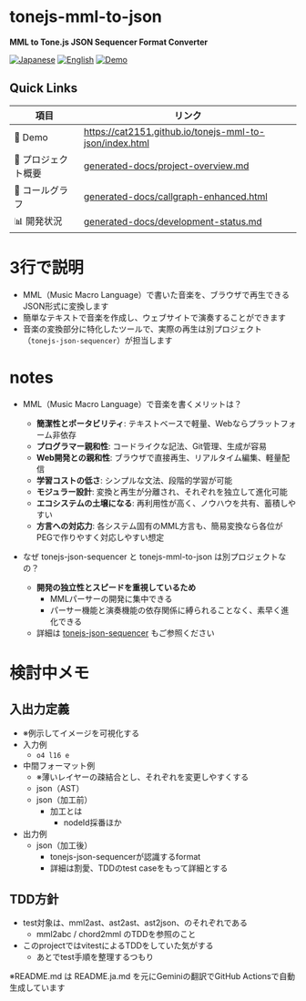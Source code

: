 # tonejs-mml-to-json

**MML to Tone.js JSON Sequencer Format Converter**

<p align="left">
  <a href="README.ja.md"><img src="https://img.shields.io/badge/🇯🇵-Japanese-red.svg" alt="Japanese"></a>
  <a href="README.md"><img src="https://img.shields.io/badge/🇺🇸-English-blue.svg" alt="English"></a>
  <a href="https://cat2151.github.io/tonejs-mml-to-json/index.html"><img src="https://img.shields.io/badge/🚀-Live%20Demo-brightgreen.svg" alt="Demo"></a>
</p>

## Quick Links
| 項目 | リンク |
|------|--------|
| 🎵 Demo | https://cat2151.github.io/tonejs-mml-to-json/index.html |
| 📖 プロジェクト概要 | [generated-docs/project-overview.md](generated-docs/project-overview.md) |
| 📖 コールグラフ | [generated-docs/callgraph-enhanced.html](https://cat2151.github.io/tonejs-mml-to-json/generated-docs/callgraph-enhanced.html) |
| 📊 開発状況 | [generated-docs/development-status.md](generated-docs/development-status.md) |

# 3行で説明
- MML（Music Macro Language）で書いた音楽を、ブラウザで再生できるJSON形式に変換します
- 簡単なテキストで音楽を作成し、ウェブサイトで演奏することができます
- 音楽の変換部分に特化したツールで、実際の再生は別プロジェクト（`tonejs-json-sequencer`）が担当します

# notes
- MML（Music Macro Language）で音楽を書くメリットは？
  - **簡潔性とポータビリティ**: テキストベースで軽量、Webならプラットフォーム非依存
  - **プログラマー親和性**: コードライクな記法、Git管理、生成が容易
  - **Web開発との親和性**: ブラウザで直接再生、リアルタイム編集、軽量配信
  - **学習コストの低さ**: シンプルな文法、段階的学習が可能
  - **モジュラー設計**: 変換と再生が分離され、それぞれを独立して進化可能
  - **エコシステムの土壌になる**: 再利用性が高く、ノウハウを共有、蓄積しやすい
  - **方言への対応力**: 各システム固有のMML方言も、簡易変換なら各位がPEGで作りやすく対応しやすい想定

- なぜ tonejs-json-sequencer と tonejs-mml-to-json は別プロジェクトなの？
  - **開発の独立性とスピードを重視しているため**
    - MMLパーサーの開発に集中できる
    - パーサー機能と演奏機能の依存関係に縛られることなく、素早く進化できる
  - 詳細は [tonejs-json-sequencer](https://github.com/cat2151/tonejs-json-sequencer) もご参照ください

# 検討中メモ
## 入出力定義
- ※例示してイメージを可視化する
- 入力例
  - `o4 l16 e`
- 中間フォーマット例
  - ※薄いレイヤーの疎結合とし、それぞれを変更しやすくする
  - json（AST）
  - json（加工前）
    - 加工とは
      - nodeId採番ほか
- 出力例
  - json（加工後）
    - tonejs-json-sequencerが認識するformat
    - 詳細は割愛、TDDのtest caseをもって詳細とする
## TDD方針
- test対象は、mml2ast、ast2ast、ast2json、のそれぞれである
  - mml2abc / chord2mml のTDDを参照のこと
- このprojectではvitestによるTDDをしていた気がする
  - あとでtest手順を整理するつもり

※README.md は README.ja.md を元にGeminiの翻訳でGitHub Actionsで自動生成しています
